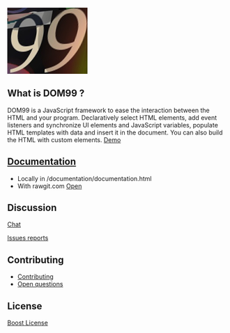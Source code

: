 ![DOM99](images/visual2.jpg)


## What is DOM99 ?

DOM99 is a JavaScript framework to ease the interaction between the HTML and your program. Declaratively select HTML elements, add event listeners and synchronize UI elements and JavaScript variables, populate HTML templates with data and insert it in the document.
You can also build the HTML with custom elements.
[Demo](http://jsbin.com/tepezuj/3/embed?html,js,output)

## [Documentation](https://cdn.rawgit.com/GrosSacASac/DOM99/master/documentation/documentation.html#about)

 * Locally in /documentation/documentation.html
 * With rawgit.com [Open](https://cdn.rawgit.com/GrosSacASac/DOM99/master/documentation/documentation.html#about)

## Discussion

[Chat](https://dystroy.org/miaou/3)

[Issues reports](https://github.com/GrosSacASac/DOM99/issues)

## Contributing

 * [Contributing](documentation/contributing.md)
 * [Open questions](documentation/openquestions.md)

## License

[Boost License](./LICENSE.txt)
